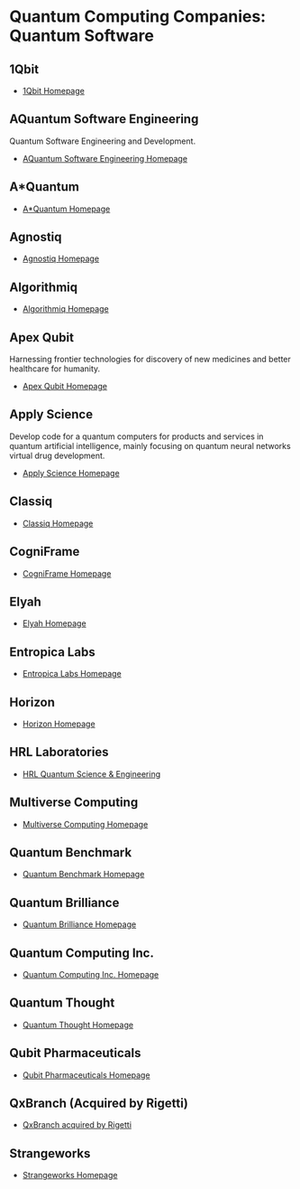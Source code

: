 # Quantum Computing Companies: Quantum Software

## 1Qbit

* [1Qbit Homepage](https://1qbit.com/)

## AQuantum Software Engineering

Quantum Software Engineering and Development.

* [AQuantum Software Engineering Homepage](https://www.aquantum.es/)

## A*Quantum

* [A*Quantum Homepage](https://a-star-quantum.jp/index_en.html)

## Agnostiq

* [Agnostiq Homepage](https://agnostiq.ai/)

## Algorithmiq

* [Algorithmiq Homepage](https://algorithmiq.fi/)

## Apex Qubit

Harnessing frontier technologies for discovery of new medicines and better healthcare for humanity.

* [Apex Qubit Homepage](https://www.apexqubit.com/)

## Apply Science

Develop code for a quantum computers for products and services in quantum artificial intelligence,
mainly focusing on quantum neural networks virtual drug development.

* [Apply Science Homepage](https://www.applyscience.it/quantum-division/)

## Classiq

* [Classiq Homepage](https://www.classiq.io/)

## CogniFrame

* [CogniFrame Homepage](https://www.cogniframe.com/)

## Elyah

* [Elyah Homepage](https://elyah.io/)

## Entropica Labs

* [Entropica Labs Homepage](https://www.entropicalabs.com/)

## Horizon

* [Horizon Homepage](http://horizonquantum.com/)

## HRL Laboratories

* [HRL Quantum Science & Engineering](https://quantum.hrl.com/)

## Multiverse Computing

* [Multiverse Computing Homepage](https://www.multiversecomputing.com/)

## Quantum Benchmark

* [Quantum Benchmark Homepage](https://quantumbenchmark.com/)

## Quantum Brilliance

* [Quantum Brilliance Homepage](https://quantumbrilliance.com/)

## Quantum Computing Inc.

* [Quantum Computing Inc. Homepage](https://www.quantumcomputinginc.com/)

## Quantum Thought

* [Quantum Thought Homepage](https://www.quthought.com/)

## Qubit Pharmaceuticals

* [Qubit Pharmaceuticals Homepage](https://qubit-pharmaceuticals.com/)

## QxBranch (Acquired by Rigetti)

* [QxBranch acquired by Rigetti](https://www.prnewswire.com/news-releases/rigetti-computing-acquires-qxbranch-to-expand-full-stack-capabilities-300882977.html)

## Strangeworks

* [Strangeworks Homepage](https://strangeworks.com/)

